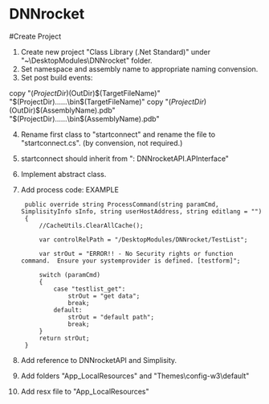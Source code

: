 # DNNrocket

#Create Project

1. Create new project  "Class Library (.Net Standard)" under "~\DesktopModules\DNNrocket" folder.
2. Set namespace and assembly name to appropriate naming convension.
3. Set post build events:

copy "$(ProjectDir)$(OutDir)$(TargetFileName)" "$(ProjectDir)..\..\..\bin\$(TargetFileName)"
copy "$(ProjectDir)$(OutDir)$(AssemblyName).pdb" "$(ProjectDir)..\..\..\bin\$(AssemblyName).pdb"

4. Rename first class to "startconnect" and rename the file to "startconnect.cs".  (by convension, not required.)
5. startconnect should inherit from ": DNNrocketAPI.APInterface"
6. Implement abstract class.
7. Add process code: EXAMPLE


        public override string ProcessCommand(string paramCmd, SimplisityInfo sInfo, string userHostAddress, string editlang = "")
        {
            //CacheUtils.ClearAllCache();

            var controlRelPath = "/DesktopModules/DNNrocket/TestList";

            var strOut = "ERROR!! - No Security rights or function command.  Ensure your systemprovider is defined. [testform]";

            switch (paramCmd)
            {
                case "testlist_get":
                    strOut = "get data";
                    break;
                default:
                    strOut = "default path";
                    break;
            }
            return strOut;
        }


8. Add reference to DNNrocketAPI and Simplisity.
9. Add folders "App_LocalResources" and "Themes\config-w3\default"
10. Add resx file to "App_LocalResources"



